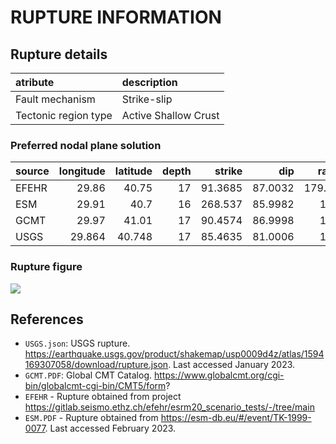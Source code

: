 # RUPTURE INFORMATION
    
## Rupture details

| atribute             | description          |
|:---------------------|:---------------------|
| Fault mechanism       | Strike-slip          |
| Tectonic region type | Active Shallow Crust |

### Preferred nodal plane solution

| source   |   longitude |   latitude |   depth |   strike |     dip |   rake |   mag |
|:---------|------------:|-----------:|--------:|---------:|--------:|-------:|------:|
| EFEHR    |      29.86  |     40.75  |      17 |  91.3685 | 87.0032 | 179.25 |  7.53 |
| ESM      |      29.91  |     40.7   |      16 | 268.537  | 85.9982 | 180    |  7.6  |
| GCMT     |      29.97  |     41.01  |      17 |  90.4574 | 86.9998 | 164    |  7.6  |
| USGS     |      29.864 |     40.748 |      17 |  85.4635 | 81.0006 | 164    |  7.6  |

### Rupture figure

![](earthquake_ruptures.png)

## References

- `USGS.json`: USGS rupture. https://earthquake.usgs.gov/product/shakemap/usp0009d4z/atlas/1594169307058/download/rupture.json. Last accessed January 2023.
- `GCMT.PDF`: Global CMT Catalog. https://www.globalcmt.org/cgi-bin/globalcmt-cgi-bin/CMT5/form?
- `EFEHR` - Rupture obtained from project https://gitlab.seismo.ethz.ch/efehr/esrm20_scenario_tests/-/tree/main
- `ESM.PDF` - Rupture obtained from https://esm-db.eu/#/event/TK-1999-0077. Last accessed February 2023.